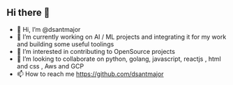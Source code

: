 ## Hi there 👋

<!--
**dsantmajor/dsantmajor** is a ✨ _special_ ✨ repository because its `README.md` (this file) appears on your GitHub profile.

Here are some ideas to get you started:

- 🔭 I’m currently working on ...
- 🌱 I’m currently learning ...
- 👯 I’m looking to collaborate on ...
- 🤔 I’m looking for help with ...
- 💬 Ask me about ...
- 📫 How to reach me: ...
- 😄 Pronouns: ...
- ⚡ Fun fact: ...
-->
- 👋 Hi, I’m @dsantmajor
- 🔭 I’m currently working on AI / ML projects and integrating it for my work and building some useful toolings
- 👀 I’m interested in contributing to OpenSource projects
- 💞️ I’m looking to collaborate on python, golang, javascript, reactjs , html and css , Aws and GCP
- 📫 How to reach me https://github.com/dsantmajor

